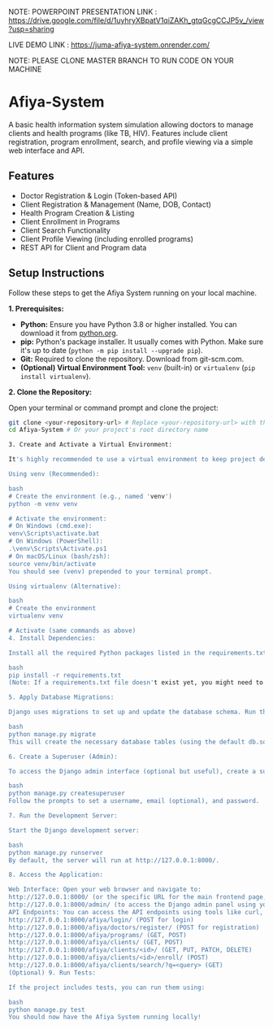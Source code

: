 NOTE: POWERPOINT PRESENTATION LINK :  https://drive.google.com/file/d/1uyhryXBpatV1qiZAKh_gtqGcgCCJP5v_/view?usp=sharing

LIVE DEMO LINK :  https://juma-afiya-system.onrender.com/

NOTE: PLEASE CLONE MASTER BRANCH TO RUN CODE ON YOUR MACHINE



# Afiya-System

A basic health information system simulation allowing doctors to manage clients and health programs (like TB, HIV). Features include client registration, program enrollment, search, and profile viewing via a simple web interface and API.

## Features

*   Doctor Registration & Login (Token-based API)
*   Client Registration & Management (Name, DOB, Contact)
*   Health Program Creation & Listing
*   Client Enrollment in Programs
*   Client Search Functionality
*   Client Profile Viewing (including enrolled programs)
*   REST API for Client and Program data

## Setup Instructions

Follow these steps to get the Afiya System running on your local machine.

**1. Prerequisites:**

*   **Python:** Ensure you have Python 3.8 or higher installed. You can download it from [python.org](https://www.python.org/).
*   **pip:** Python's package installer. It usually comes with Python. Make sure it's up to date (`python -m pip install --upgrade pip`).
*   **Git:** Required to clone the repository. Download from git-scm.com.
*   **(Optional) Virtual Environment Tool:** `venv` (built-in) or `virtualenv` (`pip install virtualenv`).

**2. Clone the Repository:**

Open your terminal or command prompt and clone the project:

```bash
git clone <your-repository-url> # Replace <your-repository-url> with the actual URL
cd Afiya-System # Or your project's root directory name

3. Create and Activate a Virtual Environment:

It's highly recommended to use a virtual environment to keep project dependencies isolated.

Using venv (Recommended):

bash
# Create the environment (e.g., named 'venv')
python -m venv venv

# Activate the environment:
# On Windows (cmd.exe):
venv\Scripts\activate.bat
# On Windows (PowerShell):
.\venv\Scripts\Activate.ps1
# On macOS/Linux (bash/zsh):
source venv/bin/activate
You should see (venv) prepended to your terminal prompt.

Using virtualenv (Alternative):

bash
# Create the environment
virtualenv venv

# Activate (same commands as above)
4. Install Dependencies:

Install all the required Python packages listed in the requirements.txt file:

bash
pip install -r requirements.txt
(Note: If a requirements.txt file doesn't exist yet, you might need to create one based on the project's imports or install Django and DRF manually: pip install django djangorestframework)

5. Apply Database Migrations:

Django uses migrations to set up and update the database schema. Run the following command:

bash
python manage.py migrate
This will create the necessary database tables (using the default db.sqlite3 file unless configured otherwise).

6. Create a Superuser (Admin):

To access the Django admin interface (optional but useful), create a superuser:

bash
python manage.py createsuperuser
Follow the prompts to set a username, email (optional), and password.

7. Run the Development Server:

Start the Django development server:

bash
python manage.py runserver
By default, the server will run at http://127.0.0.1:8000/.

8. Access the Application:

Web Interface: Open your web browser and navigate to:
http://127.0.0.1:8000/ (or the specific URL for the main frontend page, e.g., index.html if served statically)
http://127.0.0.1:8000/admin/ (to access the Django admin panel using your superuser credentials)
API Endpoints: You can access the API endpoints using tools like curl, Postman, or directly in the browser (for GET requests):
http://127.0.0.1:8000/afiya/login/ (POST for login)
http://127.0.0.1:8000/afiya/doctors/register/ (POST for registration)
http://127.0.0.1:8000/afiya/programs/ (GET, POST)
http://127.0.0.1:8000/afiya/clients/ (GET, POST)
http://127.0.0.1:8000/afiya/clients/<id>/ (GET, PUT, PATCH, DELETE)
http://127.0.0.1:8000/afiya/clients/<id>/enroll/ (POST)
http://127.0.0.1:8000/afiya/clients/search/?q=<query> (GET)
(Optional) 9. Run Tests:

If the project includes tests, you can run them using:

bash
python manage.py test
You should now have the Afiya System running locally!

